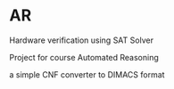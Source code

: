 # AR
Hardware verification using SAT Solver

Project for course Automated Reasoning

a simple CNF converter to DIMACS format
